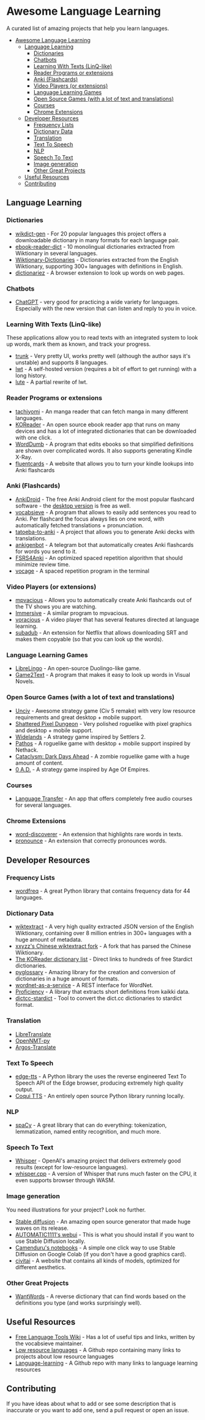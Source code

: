 # Awesome Language Learning
A curated list of amazing projects that help you learn languages.

- [Awesome Language Learning](#awesome-language-learning)
  - [Language Learning](#language-learning)
    - [Dictionaries](#dictionaries)
    - [Chatbots](#chatbots)
    - [Learning With Texts (LinQ-like)](#learning-with-texts-linq-like)
    - [Reader Programs or extensions](#reader-programs-or-extensions)
    - [Anki (Flashcards)](#anki-flashcards)
    - [Video Players (or extensions)](#video-players-or-extensions)
    - [Language Learning Games](#language-learning-games)
    - [Open Source Games (with a lot of text and translations)](#open-source-games-with-a-lot-of-text-and-translations)
    - [Courses](#courses)
    - [Chrome Extensions](#chrome-extensions)
  - [Developer Resources](#developer-resources)
    - [Frequency Lists](#frequency-lists)
    - [Dictionary Data](#dictionary-data)
    - [Translation](#translation)
    - [Text To Speech](#text-to-speech)
    - [NLP](#nlp)
    - [Speech To Text](#speech-to-text)
    - [Image generation](#image-generation)
    - [Other Great Projects](#other-great-projects)
  - [Useful Resources](#useful-resources)
  - [Contributing](#contributing)
## Language Learning

### Dictionaries
* [wikdict-gen](https://github.com/karlb/wikdict-gen) - For 20 popular languages this project offers a downloadable dictionary in many formats for each language pair.
* [ebook-reader-dict](https://github.com/BoboTiG/ebook-reader-dict) - 10 monolingual dictionaries extracted from Wiktionary in several languages.
* [Wiktionary-Dictionaries](https://github.com/Vuizur/Wiktionary-Dictionaries) - Dictionaries extracted from the English Wiktionary, supporting 300+ languages with definitions in English.
* [dictionariez](https://github.com/pnlpal/dictionariez) - A browser extension to look up words on web pages.

### Chatbots
* [ChatGPT](https://chat.openai.com/) - very good for practicing a wide variety for languages. Especially with the new version that can listen and reply to you in voice.
  
### Learning With Texts (LinQ-like)
These applications allow you to read texts with an integrated system to look up words, mark them as known, and track your progress.
* [trunk](https://github.com/theiceshelf/trunk) - Very pretty UI, works pretty well (although the author says it's unstable) and supports 8 languages.
* [lwt](https://github.com/HugoFara/lwt) - A self-hosted version (requires a bit of effort to get running) with a long history.
* [lute](https://github.com/jzohrab/lute) - A partial rewrite of lwt.

### Reader Programs or extensions
* [tachiyomi](https://github.com/tachiyomiorg/tachiyomi) - An manga reader that can fetch manga in many different languages.
* [KOReader](https://github.com/koreader/koreader) - An open source ebook reader app that runs on many devices and has a lot of integrated dictionaries that can be downloaded with one click.
* [WordDumb](https://github.com/xxyzz/WordDumb) - A program that edits ebooks so that simplified definitions are shown over complicated words. It also supports generating Kindle X-Ray.
* [fluentcards](https://github.com/katspaugh/fluentcards) - A website that allows you to turn your kindle lookups into Anki flashcards

### Anki (Flashcards)
* [AnkiDroid](https://github.com/ankidroid/Anki-Android) - The free Anki Android client for the most popular flashcard software - the [desktop version](https://apps.ankiweb.net/) is free as well.
* [vocabsieve](https://github.com/FreeLanguageTools/vocabsieve) - A program that allows to easily add sentences you read to Anki. Per flashcard the focus always lies on one word, with automatically fetched translations + pronunciation.
* [tatoeba-to-anki](https://github.com/Vuizur/tatoeba-to-anki) - A project that allows you to generate Anki decks with translations.
* [ankigenbot](https://github.com/damaru2/ankigenbot) - A telegram bot that automatically creates Anki flashcards for words you send to it.
* [FSRS4Anki](https://github.com/open-spaced-repetition/fsrs4anki) - An optimized spaced repetition algorithm that should minimize review time.
* [vocage](https://github.com/proycon/vocage) - A spaced repetition program in the terminal

### Video Players (or extensions)
* [mpvacious](https://github.com/Ajatt-Tools/mpvacious) - Allows you to automatically create Anki flashcards out of the TV shows you are watching.
* [Immersive](https://github.com/Ben-Kerman/immersive) - A similar program to mpvacious.
* [voracious](https://github.com/rsimmons/voracious) - A video player that has several features directed at language learning.
* [subadub](https://github.com/rsimmons/subadub) - An extension for Netflix that allows downloading SRT and makes them copyable (so that you can look up the words).

### Language Learning Games
* [LibreLingo](https://github.com/LibreLingo/LibreLingo) - An open-source Duolingo-like game.
* [Game2Text](https://github.com/mathewthe2/Game2Text) - A program that makes it easy to look up words in Visual Novels.

### Open Source Games (with a lot of text and translations)
* [Unciv](https://github.com/yairm210/Unciv) - Awesome strategy game (Civ 5 remake) with very low resource requirements and great desktop + mobile support.
* [Shattered Pixel Dungeon](https://github.com/00-Evan/shattered-pixel-dungeon) - Very polished roguelike with pixel graphics and desktop + mobile support.
* [Widelands](https://github.com/widelands/widelands) - A strategy game inspired by Settlers 2.
* [Pathos](https://github.com/callanh/pathos-official) - A roguelike game with desktop + mobile support inspired by Nethack.
* [Cataclysm: Dark Days Ahead](https://github.com/CleverRaven/Cataclysm-DDA/tree/master) - A zombie roguelike game with a huge amount of content.
* [0 A.D.](https://play0ad.com/) - A strategy game inspired by Age Of Empires.

### Courses
* [Language Transfer](https://github.com/language-transfer/lt-app) - An app that offers completely free audio courses for several languages.

### Chrome Extensions
* [word-discoverer](https://github.com/mechatroner/word-discoverer) - An extension that highlights rare words in texts.
* [pronounce](https://github.com/filipeisho/pronounce) - An extension that correctly pronounces words.

## Developer Resources

### Frequency Lists
* [wordfreq](https://github.com/rspeer/wordfreq) - A great Python library that contains frequency data for 44 languages.

### Dictionary Data
* [wiktextract](https://github.com/tatuylonen/wiktextract) - A very high quality extracted JSON version of the English Wiktionary, containing over 8 million entries in 300+ languages with a huge amount of metadata.
* [xxyzz's Chinese wiktextract fork](https://github.com/xxyzz/wiktextract) - A fork that has parsed the Chinese Wiktionary.
* [The KOReader dictionary list](https://github.com/koreader/koreader/blob/master/frontend/ui/data/dictionaries.lua) - Direct links to hundreds of free Stardict dictionaries.
* [pyglossary](https://github.com/ilius/pyglossary) - Amazing library for the creation and conversion of dictionaries in a huge amount of formats.
* [wordnet-as-a-service](https://github.com/jacopofar/wordnet-as-a-service) - A REST interface for WordNet.
* [Proficiency](https://github.com/xxyzz/Proficiency/tree/master) - A library that extracts short definitions from kaikki data.
* [dictcc-stardict](https://github.com/Linus789/dictcc-stardict) - Tool to convert the dict.cc dictionaries to stardict format.

### Translation
* [LibreTranslate](https://github.com/LibreTranslate/LibreTranslate)
* [OpenNMT-py](https://github.com/OpenNMT/OpenNMT-py)
* [Argos-Translate](https://github.com/argosopentech/argos-translate)

### Text To Speech
* [edge-tts](https://github.com/rany2/edge-tts) - A Python library the uses the reverse engineered Text To Speech API of the Edge browser, producing extremely high quality output.
* [Coqui TTS](https://github.com/coqui-ai/TTS) - An entirely open source Python library running locally.

### NLP
* [spaCy](https://github.com/explosion/spaCy) - A great library that can do everything: tokenization, lemmatization, named entity recognition, and much more.
  
### Speech To Text
* [Whisper](https://github.com/openai/whisper) - OpenAI's amazing project that delivers extremely good results (except for low-resource languages).
* [whisper.cpp](https://github.com/ggerganov/whisper.cpp) - A version of Whisper that runs much faster on the CPU, it even supports browser through WASM.

### Image generation
You need illustrations for your project? Look no further.
* [Stable diffusion](https://github.com/CompVis/stable-diffusion) - An amazing open source generator that made huge waves on its release.
* [AUTOMATIC1111's webui](https://github.com/AUTOMATIC1111/stable-diffusion-webui) - This is what you should install if you want to use Stable Diffusion locally.
* [Camenduru's notebooks](https://github.com/camenduru/stable-diffusion-webui-colab) - A simple one click way to use Stable Diffusion on Google Colab (if you don't have a good graphics card).
* [civitai](https://github.com/civitai/civitai) - A website that contains all kinds of models, optimized for different aesthetics.

### Other Great Projects
* [WantWords](https://github.com/thunlp/WantWords) - A reverse dictionary that can find words based on the definitions you type (and works surprisingly well).

## Useful Resources

* [Free Language Tools Wiki](https://wiki.freelanguagetools.org/quickstart) - Has a lot of useful tips and links, written by the vocabsieve maintainer.
* [Low resource languages](https://github.com/RichardLitt/low-resource-languages) - A Github repo containing many links to projects about low resource languages
* [Language-learning](https://github.com/tigertv/language-learning) - A Github repo with many links to language learning resources

## Contributing
If you have ideas about what to add or see some description that is inaccurate or you want to add one, send a pull request or open an issue.
